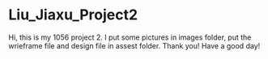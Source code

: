 # Liu_Jiaxu_Project2

Hi, this is my 1056 project 2.
I put some pictures in images folder, put the wrieframe file and design file in assest folder.
Thank you!
Have a good day!

